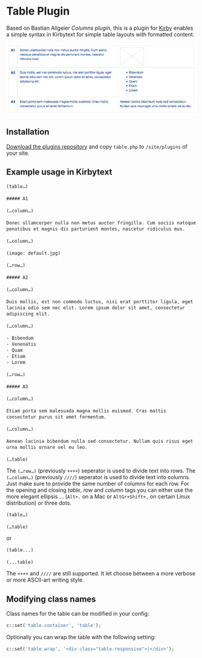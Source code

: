 # Table Plugin

Based on Bastian Allgeier *Columns plugin*, this is a plugin for [Kirby](http://getkirby.com/) enables a simple syntax in Kirbytext for simple table layouts with formatted content.

![Table](table.png)

## Installation

[Download the plugins repository](https://github.com/julien-gargot/kirby-plugin-table/archive/master.zip) and copy `table.php` to `/site/plugins` of your site.

## Example usage in Kirbytext

```
(table…)

##### A1

(…column…)

Donec ullamcorper nulla non metus auctor fringilla. Cum sociis natoque penatibus et magnis dis parturient montes, nascetur ridiculus mus.

(…column…)

(image: default.jpg)

(…row…)

##### A2

(…column…)

Duis mollis, est non commodo luctus, nisi erat porttitor ligula, eget lacinia odio sem nec elit. Lorem ipsum dolor sit amet, consectetur adipiscing elit.

(…column…)

- Bibendum
- Venenatis
- Quam
- Etiam
- Lorem

(…row…)

##### A3

(…column…)

Etiam porta sem malesuada magna mollis euismod. Cras mattis consectetur purus sit amet fermentum.

(…column…)

Aenean lacinia bibendum nulla sed consectetur. Nullam quis risus eget urna mollis ornare vel eu leo.

(…table)
```

The `(…row…)` (previously `++++`) seperator is used to divide text into rows. The `(…column…)` (previously `////`) seperator is used to divide text into columns. Just make sure to provide the same number of columns for each row. For the opening and closing *table*, *row* and *column* tags you can either use the more elegant ellipsis … (`Alt+.` on a Mac or `AltGr+Shift+,` on certain Linux distribution) or three dots.

```
(table…)

(…table)
```

or

```
(table...)

(...table)
```

The `++++` and `////` are still supported. It let choose between a more verbose or more ASCII-art writing style.

## Modifying class names

Class names for the table can be modified in your config:

```php
c::set('table.container', 'table');
```

Optionally you can wrap the table with the following setting:

```php
c::set('table.wrap', '<div class="table-responsive">|</div>');
```
